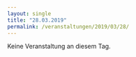 ```yaml
---
layout: single
title: "28.03.2019"
permalink: /veranstaltungen/2019/03/28/
---
```


Keine Veranstaltung an diesem Tag.

